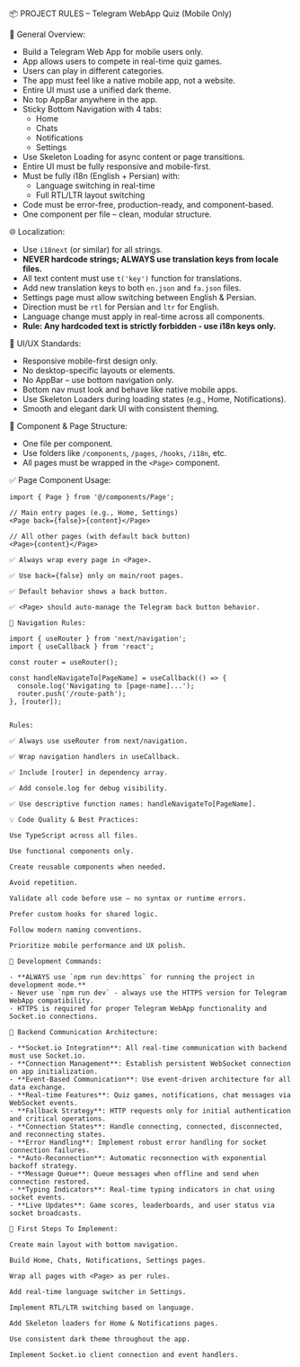 📦 PROJECT RULES – Telegram WebApp Quiz (Mobile Only)

🧠 General Overview:
- Build a Telegram Web App for mobile users only.
- App allows users to compete in real-time quiz games.
- Users can play in different categories.
- The app must feel like a native mobile app, not a website.
- Entire UI must use a unified dark theme.
- No top AppBar anywhere in the app.
- Sticky Bottom Navigation with 4 tabs:
  - Home
  - Chats
  - Notifications
  - Settings
- Use Skeleton Loading for async content or page transitions.
- Entire UI must be fully responsive and mobile-first.
- Must be fully i18n (English + Persian) with:
  - Language switching in real-time
  - Full RTL/LTR layout switching
- Code must be error-free, production-ready, and component-based.
- One component per file – clean, modular structure.

🌐 Localization:
- Use `i18next` (or similar) for all strings.
- **NEVER hardcode strings; ALWAYS use translation keys from locale files.**
- All text content must use `t('key')` function for translations.
- Add new translation keys to both `en.json` and `fa.json` files.
- Settings page must allow switching between English & Persian.
- Direction must be `rtl` for Persian and `ltr` for English.
- Language change must apply in real-time across all components.
- **Rule: Any hardcoded text is strictly forbidden - use i18n keys only.**

🎨 UI/UX Standards:
- Responsive mobile-first design only.
- No desktop-specific layouts or elements.
- No AppBar – use bottom navigation only.
- Bottom nav must look and behave like native mobile apps.
- Use Skeleton Loaders during loading states (e.g., Home, Notifications).
- Smooth and elegant dark UI with consistent theming.

📁 Component & Page Structure:
- One file per component.
- Use folders like `/components`, `/pages`, `/hooks`, `/i18n`, etc.
- All pages must be wrapped in the `<Page>` component.

✅ Page Component Usage:
```tsx
import { Page } from '@/components/Page';

// Main entry pages (e.g., Home, Settings)
<Page back={false}>{content}</Page>

// All other pages (with default back button)
<Page>{content}</Page>

✅ Always wrap every page in <Page>.

✅ Use back={false} only on main/root pages.

✅ Default behavior shows a back button.

✅ <Page> should auto-manage the Telegram back button behavior.

🧭 Navigation Rules:

import { useRouter } from 'next/navigation';
import { useCallback } from 'react';

const router = useRouter();

const handleNavigateTo[PageName] = useCallback(() => {
  console.log('Navigating to [page-name]...');
  router.push('/route-path');
}, [router]);


Rules:

✅ Always use useRouter from next/navigation.

✅ Wrap navigation handlers in useCallback.

✅ Include [router] in dependency array.

✅ Add console.log for debug visibility.

✅ Use descriptive function names: handleNavigateTo[PageName].

💡 Code Quality & Best Practices:

Use TypeScript across all files.

Use functional components only.

Create reusable components when needed.

Avoid repetition.

Validate all code before use — no syntax or runtime errors.

Prefer custom hooks for shared logic.

Follow modern naming conventions.

Prioritize mobile performance and UX polish.

🔧 Development Commands:

- **ALWAYS use `npm run dev:https` for running the project in development mode.**
- Never use `npm run dev` - always use the HTTPS version for Telegram WebApp compatibility.
- HTTPS is required for proper Telegram WebApp functionality and Socket.io connections.

🔌 Backend Communication Architecture:

- **Socket.io Integration**: All real-time communication with backend must use Socket.io.
- **Connection Management**: Establish persistent WebSocket connection on app initialization.
- **Event-Based Communication**: Use event-driven architecture for all data exchange.
- **Real-time Features**: Quiz games, notifications, chat messages via WebSocket events.
- **Fallback Strategy**: HTTP requests only for initial authentication and critical operations.
- **Connection States**: Handle connecting, connected, disconnected, and reconnecting states.
- **Error Handling**: Implement robust error handling for socket connection failures.
- **Auto-Reconnection**: Automatic reconnection with exponential backoff strategy.
- **Message Queue**: Queue messages when offline and send when connection restored.
- **Typing Indicators**: Real-time typing indicators in chat using socket events.
- **Live Updates**: Game scores, leaderboards, and user status via socket broadcasts.

🚀 First Steps To Implement:

Create main layout with bottom navigation.

Build Home, Chats, Notifications, Settings pages.

Wrap all pages with <Page> as per rules.

Add real-time language switcher in Settings.

Implement RTL/LTR switching based on language.

Add Skeleton loaders for Home & Notifications pages.

Use consistent dark theme throughout the app.

Implement Socket.io client connection and event handlers.